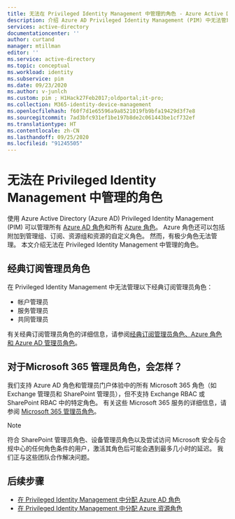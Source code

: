 ```yaml
---
title: 无法在 Privileged Identity Management 中管理的角色 - Azure Active Directory | Microsoft Docs
description: 介绍 Azure AD Privileged Identity Management (PIM) 中无法管理的角色。
services: active-directory
documentationcenter: ''
author: curtand
manager: mtillman
editor: ''
ms.service: active-directory
ms.topic: conceptual
ms.workload: identity
ms.subservice: pim
ms.date: 09/23/2020
ms.author: v-junlch
ms.custom: pim ; H1Hack27Feb2017;oldportal;it-pro;
ms.collection: M365-identity-device-management
ms.openlocfilehash: f60f7d1e65596a9a8521019fb9bfa19429d3f7e8
ms.sourcegitcommit: 7ad3bfc931ef1be197b8de2c061443be1cf732ef
ms.translationtype: HT
ms.contentlocale: zh-CN
ms.lasthandoff: 09/25/2020
ms.locfileid: "91245505"
---
```

# <a name="roles-you-cant-manage-in-privileged-identity-management"></a>无法在 Privileged Identity Management 中管理的角色

使用 Azure Active Directory (Azure AD) Privileged Identity Management (PIM) 可以管理所有 [Azure AD 角色](../users-groups-roles/directory-assign-admin-roles.md)和所有 [Azure 角色](../../role-based-access-control/built-in-roles.md)。 Azure 角色还可以包括附加到管理组、订阅、资源组和资源的自定义角色。 然而，有极少角色无法管理。 本文介绍无法在 Privileged Identity Management 中管理的角色。

## <a name="classic-subscription-administrator-roles"></a>经典订阅管理员角色

在 Privileged Identity Management 中无法管理以下经典订阅管理员角色：

- 帐户管理员
- 服务管理员
- 共同管理员

有关经典订阅管理员角色的详细信息，请参阅[经典订阅管理员角色、Azure 角色和 Azure AD 管理员角色](../../role-based-access-control/rbac-and-directory-admin-roles.md)。

## <a name="what-about-microsoft-365-admin-roles"></a>对于Microsoft 365 管理员角色，会怎样？

我们支持 Azure AD 角色和管理员门户体验中的所有 Microsoft 365 角色（如 Exchange 管理员和 SharePoint 管理员），但不支持 Exchange RBAC 或 SharePoint RBAC 中的特定角色。 有关这些 Microsoft 365 服务的详细信息，请参阅 [Microsoft 365 管理员角色](https://docs.microsoft.com/office365/admin/add-users/about-admin-roles)。

> [!NOTE]
> 符合 SharePoint 管理员角色、设备管理员角色以及尝试访问 Microsoft 安全与合规中心的任何角色条件的用户，激活其角色后可能会遇到最多几小时的延迟。 我们正与这些团队合作解决问题。

## <a name="next-steps"></a>后续步骤

- [在 Privileged Identity Management 中分配 Azure AD 角色](pim-how-to-add-role-to-user.md)
- [在 Privileged Identity Management 中分配 Azure 资源角色](pim-resource-roles-assign-roles.md)

